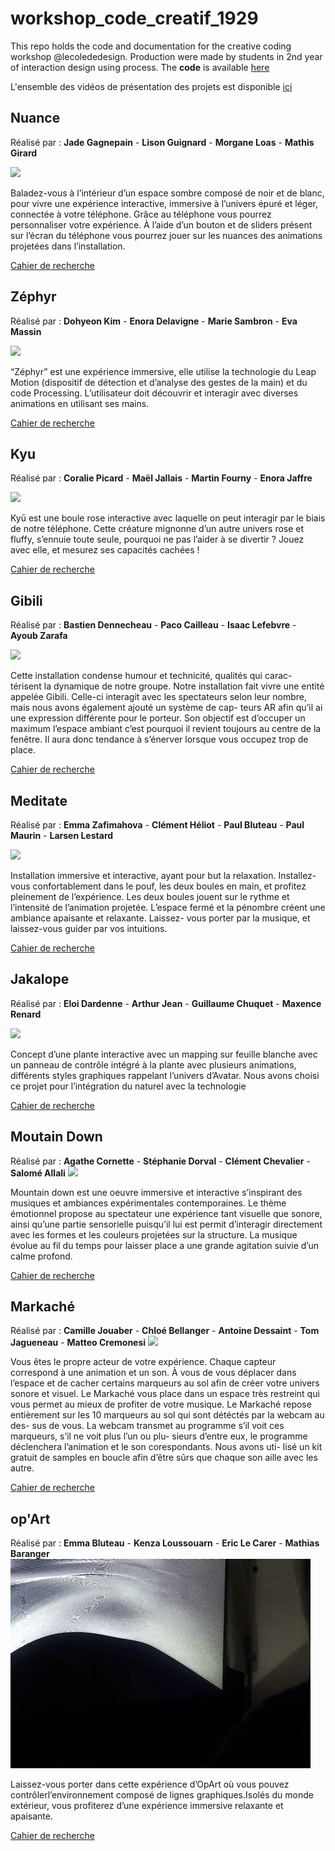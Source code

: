 # workshop_code_creatif_1929
This repo holds the code and documentation for the creative coding workshop @lecolededesign. Production were made by students in 2nd year of interaction design using process. The **code** is available [here](https://github.com/AtelierNum/workshop_code_creatif_1920)

L'ensemble des vidéos de présentation des projets est disponible [ici](https://github.com/AtelierNum/workshop_code_creatif_1920/releases/tag/1.0)


## Nuance

Réalisé par : **Jade Gagnepain** - **Lison Guignard** - **Morgane Loas** - **Mathis Girard**

![](Groupe6_Nuance/gif.gif)

Baladez-vous à l’intérieur d’un espace sombre composé de noir et de blanc, pour vivre une expérience interactive, immersive à l’univers épuré et léger, connectée à votre téléphone.
Grâce au téléphone vous pourrez personnaliser votre expérience. À l’aide d’un bouton et de sliders présent sur l’écran du téléphone vous pourrez jouer sur les nuances des animations projetées dans l’installation.

[Cahier de recherche](https://github.com/AtelierNum/workshop_code_creatif_1819/blob/master/Groupe6_Nuance/documentation.pdf)

## Zéphyr

Réalisé par : **Dohyeon Kim** - **Enora Delavigne** - **Marie Sambron** - **Eva Massin** 

![](Groupe8_zephyr/gif.gif)

“Zéphyr” est une expérience immersive, elle utilise la technologie du Leap Motion (dispositif de détection et d’analyse des gestes de la main) et du code Processing. L’utilisateur doit découvrir et interagir avec diverses animations en utilisant ses mains. 

[Cahier de recherche](https://github.com/AtelierNum/workshop_code_creatif_1819/blob/master/Groupe2_zephyr/documentation.pdf)


## Kyu 

Réalisé par : **Coralie Picard** - **Maël Jallais** - **Martin Fourny** - **Enora Jaffre**

![](Groupe1_Kyu/gif.gif)

Kyū est une boule rose interactive avec laquelle on peut interagir par le biais de notre téléphone. Cette créature mignonne d’un autre univers rose et fluffy, s’ennuie toute seule, pourquoi ne pas l’aider à se divertir ? Jouez avec elle, et mesurez ses capacités cachées !

[Cahier de recherche](https://github.com/AtelierNum/workshop_code_creatif_1819/blob/master/Groupe1_Kyu/documentation.pdf)

## Gibili

Réalisé par : **Bastien Dennecheau** - **Paco Cailleau** - **Isaac Lefebvre** - **Ayoub Zarafa** 

![](Groupe5_Gibili/gif.gif)

Cette installation condense humour et technicité, qualités qui carac- térisent la dynamique de notre groupe. Notre installation fait vivre une entité appelée Gibili. Celle-ci interagit avec les spectateurs selon leur nombre, mais nous avons également ajouté un système de cap- teurs AR afin qu’il ai une expression différente pour le porteur. Son objectif est d’occuper un maximum l’espace ambiant c’est pourquoi il revient toujours au centre de la fenêtre. Il aura donc tendance à s’énerver lorsque vous occupez trop de place.

[Cahier de recherche](https://github.com/AtelierNum/workshop_code_creatif_1819/blob/master/Groupe5_Gibili/documentation.pdf)

## Meditate

Réalisé par : **Emma Zafimahova** - **Clément Héliot** - **Paul Bluteau** - **Paul Maurin** - **Larsen Lestard**

![](Groupe3_Meditate/gif.gif)

Installation immersive et interactive, ayant pour but la relaxation. Installez-vous confortablement dans le pouf, les deux boules en main, et profitez pleinement de l’expérience. Les deux boules jouent sur le rythme et l’intensité de l’animation projetée. L’espace fermé et la pénombre créent une ambiance apaisante et relaxante. Laissez- vous porter par la musique, et laissez-vous guider par vos intuitions.

[Cahier de recherche](https://github.com/AtelierNum/workshop_code_creatif_1819/blob/master/Groupe3_Meditate/documentation.pdf)


## Jakalope

Réalisé par : **Eloi Dardenne** - **Arthur Jean** - **Guillaume Chuquet** - **Maxence Renard**

![](Groupe9_Jakalope/gif.gif)

Concept d’une plante interactive avec un mapping sur feuille blanche avec un panneau de contrôle intégré à la plante avec plusieurs animations, différents styles graphiques rappelant l’univers d’Avatar. Nous avons choisi ce projet pour l’intégration du naturel avec la technologie

[Cahier de recherche](https://github.com/AtelierNum/workshop_code_creatif_1819/blob/master/Groupe9_Jakalope/documentation.pdf)


## Moutain Down

Réalisé par : **Agathe Cornette** - **Stéphanie Dorval** - **Clément Chevalier** - **Salomé Allali**
![](Groupe4_MountainDown/gif.gif)

Mountain down est une oeuvre immersive et interactive s’inspirant des musiques et ambiances expérimentales contemporaines.
Le thème émotionnel propose au spectateur une expérience tant visuelle que sonore, ainsi qu’une partie sensorielle puisqu’il lui est permit d’interagir directement avec les formes et les couleurs projetées sur la structure.
La musique évolue au fil du temps pour laisser place a une grande agitation suivie d’un calme profond.

[Cahier de recherche](https://github.com/AtelierNum/workshop_code_creatif_1819/blob/master/Groupe4_MountainDown/documentation.pdf)


## Markaché

Réalisé par : **Camille Jouaber** - **Chloé Bellanger** - **Antoine Dessaint** - **Tom Jagueneau** - **Matteo Cremonesi**
![](Groupe2_Markache/gif.gif)

Vous êtes le propre acteur de votre expérience.
Chaque capteur correspond à une animation et un son. À vous de vous déplacer dans l’espace et de cacher certains marqueurs au sol afin de créer votre univers sonore et visuel. Le Markaché vous place dans un espace très restreint qui vous permet au mieux de profiter de votre musique.
Le Markaché repose entièrement sur les 10 marqueurs au sol qui sont détéctés par la webcam au des- sus de vous. La webcam transmet au programme s’il voit ces marqueurs, s’il ne voit plus l’un ou plu- sieurs d’entre eux, le programme déclenchera l’animation et le son corespondants. Nous avons uti- lisé un kit gratuit de samples en boucle afin d’être sûrs que chaque son aille avec les autre.

[Cahier de recherche](https://github.com/AtelierNum/workshop_code_creatif_1819/blob/master/Groupe2_Markache/documentation.pdf)


## op'Art

Réalisé par :  **Emma Bluteau** - **Kenza Loussouarn** - **Eric Le Carer** - **Mathias Baranger**
![](Groupe7_opArt/gif.gif)

Laissez-vous porter dans cette expérience d’OpArt où vous pouvez contrôlerl’environnement composé de lignes graphiques.Isolés du monde extérieur, vous profiterez d’une expérience immersive relaxante et apaisante.


[Cahier de recherche](https://github.com/AtelierNum/workshop_code_creatif_1819/blob/master/Groupe7_opArt/documentation.pdf)






